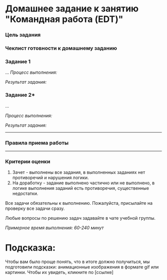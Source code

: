 # Домашнее задание к занятию "Командная работа (EDT)"


### Цель задания


### Чеклист готовности к домашнему заданию



### Задание 1

...
*Процесс выполнения:* 

*Результат задания:* 

### Задание 2*

...

*Процесс выполнения:* 

*Результат задания:* 

------

### Правила приема работы



------


### Критерии оценки

1. Зачет - выполнены все задания, в выполненных заданиях нет противоречий и нарушения логики. 
2. На доработку - задание выполнено частично или не выполнено, в логике выполнения заданий есть противоречия, существенные недостатки.

Все задачи обязательны к выполнению. Пожалуйста, присылайте на проверку все задачи сразу.

Любые вопросы по решению задач задавайте в чате учебной группы.

*Примерное время выполнения: 60-240 минут*

# Подсказка:
Чтобы вам было проще понять, что в итоге должно получиться, мы подготовили подсказки: анимационные изображения в формате gif или картинки. Чтобы их увидеть, кликните по [ссылке]

